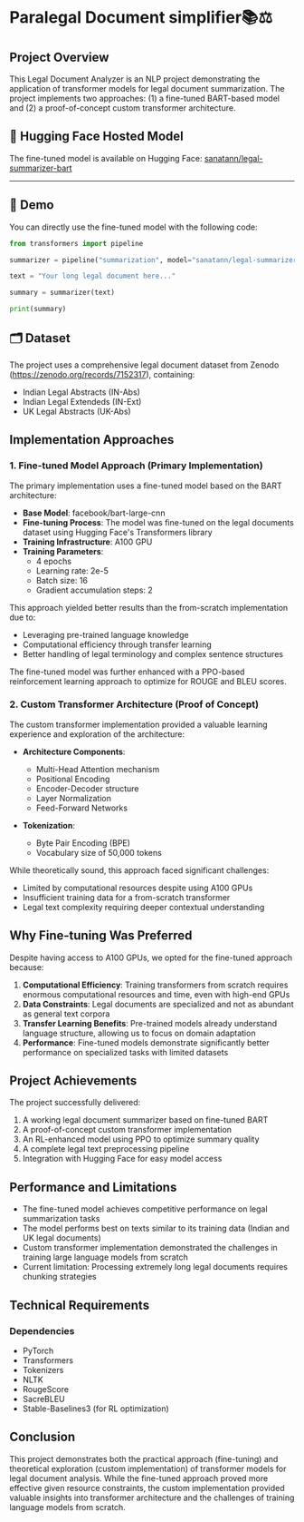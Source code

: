 # Paralegal Document simplifier📚⚖️

## Project Overview
This Legal Document Analyzer is an NLP project demonstrating the application of transformer models for legal document summarization. The project implements two approaches: (1) a fine-tuned BART-based model and (2) a proof-of-concept custom transformer architecture.

## 🤗 Hugging Face Hosted Model

The fine-tuned model is available on Hugging Face: [sanatann/legal-summarizer-bart](https://huggingface.co/sanatann/legal-summarizer-bart)

---

## 🚀 Demo

You can directly use the fine-tuned model with the following code:

```python
from transformers import pipeline

summarizer = pipeline("summarization", model="sanatann/legal-summarizer-bart")

text = "Your long legal document here..."

summary = summarizer(text)

print(summary)
```

## 🗂️ Dataset
The project uses a comprehensive legal document dataset from Zenodo (https://zenodo.org/records/7152317), containing:

- Indian Legal Abstracts (IN-Abs)
- Indian Legal Extendeds (IN-Ext)
- UK Legal Abstracts (UK-Abs)

## Implementation Approaches

### 1. Fine-tuned Model Approach (Primary Implementation)

The primary implementation uses a fine-tuned model based on the BART architecture:

- **Base Model**: facebook/bart-large-cnn
- **Fine-tuning Process**: The model was fine-tuned on the legal documents dataset using Hugging Face's Transformers library
- **Training Infrastructure**: A100 GPU
- **Training Parameters**: 
  - 4 epochs
  - Learning rate: 2e-5
  - Batch size: 16
  - Gradient accumulation steps: 2

This approach yielded better results than the from-scratch implementation due to:
- Leveraging pre-trained language knowledge
- Computational efficiency through transfer learning
- Better handling of legal terminology and complex sentence structures

The fine-tuned model was further enhanced with a PPO-based reinforcement learning approach to optimize for ROUGE and BLEU scores.

### 2. Custom Transformer Architecture (Proof of Concept)

The custom transformer implementation provided a valuable learning experience and exploration of the architecture:

- **Architecture Components**:
  - Multi-Head Attention mechanism
  - Positional Encoding
  - Encoder-Decoder structure
  - Layer Normalization
  - Feed-Forward Networks

- **Tokenization**:
  - Byte Pair Encoding (BPE)
  - Vocabulary size of 50,000 tokens

While theoretically sound, this approach faced significant challenges:
- Limited by computational resources despite using A100 GPUs
- Insufficient training data for a from-scratch transformer
- Legal text complexity requiring deeper contextual understanding

## Why Fine-tuning Was Preferred

Despite having access to A100 GPUs, we opted for the fine-tuned approach because:

1. **Computational Efficiency**: Training transformers from scratch requires enormous computational resources and time, even with high-end GPUs
2. **Data Constraints**: Legal documents are specialized and not as abundant as general text corpora
3. **Transfer Learning Benefits**: Pre-trained models already understand language structure, allowing us to focus on domain adaptation
4. **Performance**: Fine-tuned models demonstrate significantly better performance on specialized tasks with limited datasets

## Project Achievements

The project successfully delivered:

1. A working legal document summarizer based on fine-tuned BART
2. A proof-of-concept custom transformer implementation
3. An RL-enhanced model using PPO to optimize summary quality
4. A complete legal text preprocessing pipeline
5. Integration with Hugging Face for easy model access

## Performance and Limitations

- The fine-tuned model achieves competitive performance on legal summarization tasks
- The model performs best on texts similar to its training data (Indian and UK legal documents)
- Custom transformer implementation demonstrated the challenges in training large language models from scratch
- Current limitation: Processing extremely long legal documents requires chunking strategies


## Technical Requirements

### Dependencies

- PyTorch
- Transformers
- Tokenizers
- NLTK
- RougeScore
- SacreBLEU
- Stable-Baselines3 (for RL optimization)

## Conclusion

This project demonstrates both the practical approach (fine-tuning) and theoretical exploration (custom implementation) of transformer models for legal document analysis. While the fine-tuned approach proved more effective given resource constraints, the custom implementation provided valuable insights into transformer architecture and the challenges of training language models from scratch.
